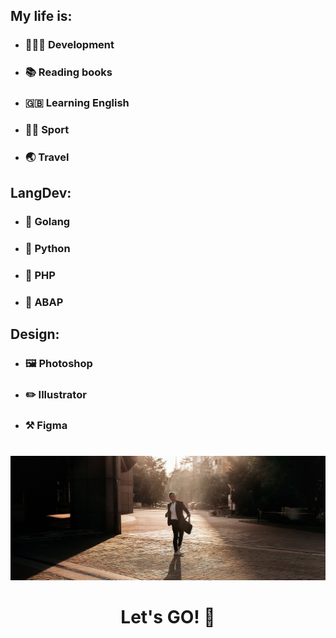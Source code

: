 ## My life is:
- ### 👨🏻‍💻 Development
- ### 📚 Reading books
- ### 🇬🇧 Learning English
- ### 💪🏻 Sport
- ### 🌏 Travel

## LangDev:
- ### 🦫 Golang

- ### 🐍 Python

- ### 🐘 PHP

- ### 🙈 ABAP

## Design:

- ### 🖼 Photoshop
- ### ✏️ Illustrator
- ### ⚒️ Figma
#
![Footer](https://github.com/ZOORoman/zooroman/blob/main/img/lets_work.jpg)

<h1 align="center">Let's GO! 🚀</h1>